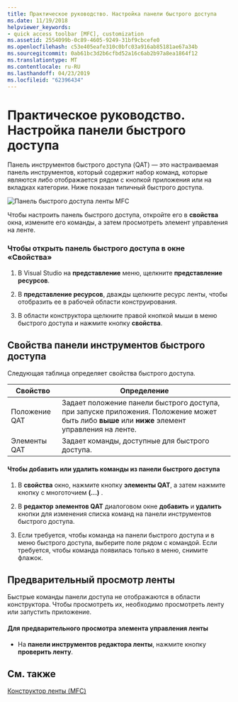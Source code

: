 ```yaml
---
title: Практическое руководство. Настройка панели быстрого доступа
ms.date: 11/19/2018
helpviewer_keywords:
- quick access toolbar [MFC], customization
ms.assetid: 2554099b-0c89-4605-9249-31bf9cbcefe0
ms.openlocfilehash: c53e405eafe310c0bfc03a916ab85181ae67a34b
ms.sourcegitcommit: 0ab61bc3d2b6cfbd52a16c6ab2b97a8ea1864f12
ms.translationtype: MT
ms.contentlocale: ru-RU
ms.lasthandoff: 04/23/2019
ms.locfileid: "62396434"
---
```

# <a name="how-to-customize-the-quick-access-toolbar"></a>Практическое руководство. Настройка панели быстрого доступа

Панель инструментов быстрого доступа (QAT) — это настраиваемая панель инструментов, который содержит набор команд, которые являются либо отображается рядом с кнопкой приложения или на вкладках категории. Ниже показан типичный быстрого доступа.

![Панель быстрого доступа ленты MFC](../mfc/media/quick_access_toolbar.png "панель быстрого доступа ленты MFC")

Чтобы настроить панель быстрого доступа, откройте его в **свойства** окна, измените его команды, а затем просмотреть элемент управления на ленте.

### <a name="to-open-the-quick-access-toolbar-in-the-properties-window"></a>Чтобы открыть панель быстрого доступа в окне «Свойства»

1. В Visual Studio на **представление** меню, щелкните **представление ресурсов**.

1. В **представление ресурсов**, дважды щелкните ресурс ленты, чтобы отобразить ее в рабочей области конструирования.

1. В области конструктора щелкните правой кнопкой мыши в меню быстрого доступа и нажмите кнопку **свойства**.

## <a name="quick-access-toolbar-properties"></a>Свойства панели инструментов быстрого доступа

Следующая таблица определяет свойства быстрого доступа.

|Свойство|Определение|
|--------------|----------------|
|Положение QAT|Задает положение панели быстрого доступа, при запуске приложения. Положение может быть либо **выше** или **ниже** элемент управления на ленте.|
|Элементы QAT|Задает команды, доступные для быстрого доступа.|

#### <a name="to-add-or-remove-commands-on-the-quick-access-toolbar"></a>Чтобы добавить или удалить команды из панели быстрого доступа

1. В **свойства** окно, нажмите кнопку **элементы QAT**, а затем нажмите кнопку с многоточием **(...)** .

1. В **редактор элементов QAT** диалоговом окне **добавить** и **удалить** кнопки для изменения списка команд на панели инструментов быстрого доступа.

1. Если требуется, чтобы команда на панели быстрого доступа и в меню быстрого доступа, выберите поле рядом с командой. Если требуется, чтобы команда появилась только в меню, снимите флажок.

## <a name="previewing-the-ribbon"></a>Предварительный просмотр ленты

Быстрые команды панели доступа не отображаются в области конструктора. Чтобы просмотреть их, необходимо просмотреть ленту или запустить приложение.

#### <a name="to-preview-the-ribbon-control"></a>Для предварительного просмотра элемента управления ленты

- На **панели инструментов редактора ленты**, нажмите кнопку **проверить ленту**.

## <a name="see-also"></a>См. также

[Конструктор ленты (MFC)](../mfc/ribbon-designer-mfc.md)
